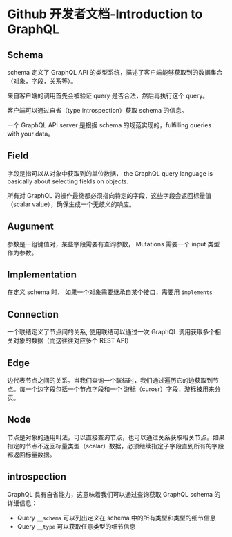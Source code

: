 # Github 开发者文档-Introduction to GraphQL

## Schema

schema 定义了 GraphQL API 的类型系统，描述了客户端能够获取到的数据集合（对象，字段，关系等）。

来自客户端的调用首先会被验证 query 是否合法，然后再执行这个 query。

客户端可以通过自省（type introspection）获取 schema 的信息。

一个 GraphQL API server 是根据 schema 的规范实现的，fulfilling queries with your data。

## Field

字段是指可以从对象中获取到的单位数据， the GraphQL query language is basically about selecting fields on objects.

所有对 GraphQL 的操作最终都必须指向特定的字段，这些字段会返回标量值（scalar value），确保生成一个无歧义的响应。

## Augument

参数是一组键值对，某些字段需要有查询参数， Mutations 需要一个 input 类型作为参数。

## Implementation

在定义 schema 时， 如果一个对象需要继承自某个接口，需要用 `implements`

## Connection

一个联结定义了节点间的关系, 使用联结可以通过一次 GraphQL 调用获取多个相关对象的数据（而这往往对应多个 REST API）

## Edge

边代表节点之间的关系。当我们查询一个联结时，我们通过遍历它的边获取到节点。每一个边字段包括一个节点字段和一个 游标（curosr）字段，游标被用来分页。

## Node

节点是对象的通用叫法，可以直接查询节点，也可以通过关系获取相关节点。如果指定的节点不返回标量类型（scalar）数据，必须继续指定子字段直到所有的字段都返回标量数据。

## introspection

GraphQL 具有自省能力，这意味着我们可以通过查询获取 GraphQL schema 的详细信息：

- Query `__schema` 可以列出定义在 schema 中的所有类型和类型的细节信息
- Query `__type` 可以获取任意类型的细节信息

